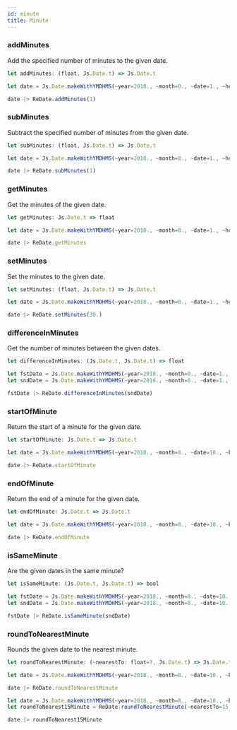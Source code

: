 ```yaml
---
id: minute
title: Minute
---
```


### addMinutes

Add the specified number of minutes to the given date.

```js
let addMinutes: (float, Js.Date.t) => Js.Date.t
```

```js
let date = Js.Date.makeWithYMDHMS(~year=2018., ~month=0., ~date=1., ~hours=19., ~minutes=30., ~seconds=30., ())

date |> ReDate.addMinutes(1)
```

### subMinutes

Subtract the specified number of minutes from the given date.

```js
let subMinutes: (float, Js.Date.t) => Js.Date.t
```

```js
let date = Js.Date.makeWithYMDHMS(~year=2018., ~month=0., ~date=1., ~hours=19., ~minutes=30., ~seconds=30., ())

date |> ReDate.subMinutes(1)
```

### getMinutes

Get the minutes of the given date.

```js
let getMinutes: Js.Date.t => float
```

```js
let date = Js.Date.makeWithYMDHMS(~year=2018., ~month=0., ~date=1., ~hours=19., ~minutes=30., ~seconds=30., ());

date |> ReDate.getMinutes
```

### setMinutes

Set the minutes to the given date.

```js
let setMinutes: (float, Js.Date.t) => Js.Date.t
```

```js
let date = Js.Date.makeWithYMDHMS(~year=2018., ~month=0., ~date=1., ~hours=19., ~minutes=30., ~seconds=0., ());

date |> ReDate.setMinutes(30.)
```

### differenceInMinutes

Get the number of minutes between the given dates.

```js
let differenceInMinutes: (Js.Date.t, Js.Date.t) => float
```

```js
let fstDate = Js.Date.makeWithYMDHMS(~year=2018., ~month=0., ~date=1., ~hours=19., ~minutes=40., ~seconds=15., ())
let sndDate = Js.Date.makeWithYMDHMS(~year=2018., ~month=0., ~date=1., ~hours=19., ~minutes=30., ~seconds=0., ())

fstDate |> ReDate.differenceInMinutes(sndDate)
```

### startOfMinute

Return the start of a minute for the given date.

```js
let startOfMinute: Js.Date.t => Js.Date.t
```

```js
let date = Js.Date.makeWithYMDHMS(~year=2018., ~month=8., ~date=10., ~hours=8., ~minutes=20., ~seconds=35., ())

date |> ReDate.startOfMinute
```

### endOfMinute

Return the end of a minute for the given date.

```js
let endOfMinute: Js.Date.t => Js.Date.t
```

```js
let date = Js.Date.makeWithYMDHMS(~year=2018., ~month=8., ~date=10., ~hours=8., ~minutes=20., ~seconds=35., ())

date |> ReDate.endOfMinute
```

### isSameMinute

Are the given dates in the same minute?

```js
let isSameMinute: (Js.Date.t, Js.Date.t) => bool
```

```js
let fstDate = Js.Date.makeWithYMDHMS(~year=2018., ~month=8., ~date=10., ~hours=19., ~minutes=6., ~seconds=10., ())
let sndDate = Js.Date.makeWithYMDHMS(~year=2018., ~month=8., ~date=10., ~hours=19., ~minutes=6., ~seconds=35., ())

fstDate |> ReDate.isSameMinute(sndDate)
```

### roundToNearestMinute

Rounds the given date to the nearest minute.

```js
let roundToNearestMinute: (~nearestTo: float=?, Js.Date.t) => Js.Date.t
```

```js
let date = Js.Date.makeWithYMDHMS(~year=2018., ~month=8., ~date=10., ~hours=19., ~minutes=6., ~seconds=31., ())

date |> ReDate.roundToNearestMinute
```

```js
let date = Js.Date.makeWithYMDHMS(~year=2018., ~month=8., ~date=10., ~hours=19., ~minutes=12., ~seconds=10., ())
let roundToNearest15Minute = ReDate.roundToNearestMinute(~nearestTo=15.)

date |> roundToNearest15Minute
```
